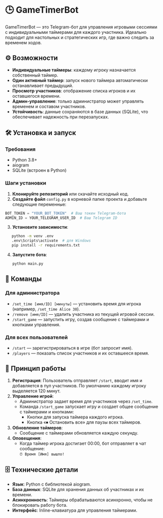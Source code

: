 # 🕒 GameTimerBot

GameTimerBot — это Telegram-бот для управления игровыми сессиями с индивидуальными таймерами для каждого участника. Идеально подходит для настольных и стратегических игр, где важно следить за временем ходов.

## ⚙️ Возможности

- **Индивидуальные таймеры**: каждому игроку назначается собственный таймер.
- **Один активный таймер**: запуск нового таймера автоматически останавливает предыдущий.
- **Просмотр участников**: отображение списка игроков и их оставшегося времени.
- **Админ-управление**: только администратор может управлять временем и составом участников.
- **Устойчивость**: данные сохраняются в базе данных (SQLite), что обеспечивает надежность при перезапусках.

## 🛠 Установка и запуск

### Требования

- Python 3.8+
- aiogram
- SQLite (встроен в Python)

### Шаги установки

1. **Клонируйте репозиторий** или скачайте исходный код.
2. **Создайте файл** `config.py` в корневой папке проекта и добавьте следующие переменные:

```python
BOT_TOKEN = "YOUR_BOT_TOKEN"  # Ваш токен Telegram-бота
ADMIN_ID = YOUR_TELEGRAM_USER_ID  # Ваш Telegram ID
```

3. **Установите зависимости**:

```bash
   python -m venv .env
   .env\Scripts\activate  # для Windows
   pip install -r requirements.txt
   ```

4. **Запустите бота**:

   ```bash
   python main.py
   ```

## 📲 Команды

### Для администратора

- `/set_time [имя/ID] [минуты]` — установить время для игрока (например, `/set_time Alice 30`).
- `/remove [имя/ID]` — удалить участника из текущей игровой сессии.
- `/start_game` — запустить игру, создав сообщение с таймерами и кнопками управления.

### Для всех пользователей

- `/start` — зарегистрироваться в игре (бот запросит имя).
- `/players` — показать список участников и их оставшееся время.

## 🧠 Принцип работы

1. **Регистрация**: Пользователь отправляет `/start`, вводит имя и добавляется в пул участников. По умолчанию каждому игроку выделяется 120 минут.
2. **Управление игрой**:
   - Администратор задает время для участников через `/set_time`.
   - Команда `/start_game` запускает игру и создает общее сообщение с таймерами и кнопками:
     - Кнопки для запуска таймера каждого игрока.
     - Кнопка «⏹ Остановить все» для паузы всех таймеров.
3. **Обновление таймеров**:
   - Сообщение с таймерами обновляется каждую секунду.
4. **Оповещения**:
   - Когда таймер игрока достигает 00:00, бот отправляет в чат сообщение:\
     `⏰ Время [Имя] вышло!`

## 🗄 Технические детали

- **Язык**: Python с библиотекой aiogram.
- **База данных**: SQLite для хранения данных об участниках и их времени.
- **Асинхронность**: Таймеры обрабатываются асинхронно, чтобы не блокировать работу бота.
- **Интерфейс**: Inline-клавиатура для управления таймерами.

